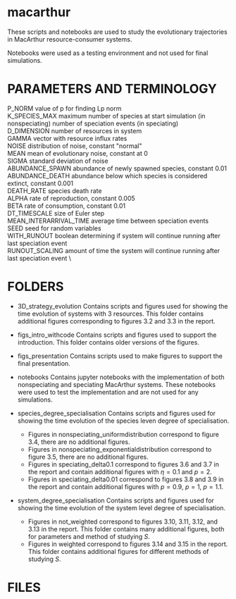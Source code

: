 # macarthur
These scripts and notebooks are used to study the evolutionary trajectories in MacArthur resource-consumer systems.

Notebooks were used as a testing environment and not used for final simulations.



# PARAMETERS AND TERMINOLOGY
P_NORM          value of p for finding Lp norm \
K_SPECIES_MAX   maximum number of species at start simulation (in nonspeciating)
                number of speciation events (in speciating) \
D_DIMENSION     number of resources in system \
GAMMA           vector with resource influx rates \
NOISE           distribution of noise, constant "normal" \
MEAN            mean of evolutionary noise, constant at 0 \
SIGMA           standard deviation of noise \
ABUNDANCE_SPAWN abundance of newly spawned species, constant 0.01 \
ABUNDANCE_DEATH abundance below which species is considered extinct, constant 0.001 \
DEATH_RATE      species death rate \
ALPHA           rate of reproduction, constant 0.005 \
BETA            rate of consumption, constant 0.01 \
DT_TIMESCALE    size of Euler step \
MEAN_INTERARRIVAL_TIME      average time between speciation events \
SEED            seed for random variables \
WITH_RUNOUT     boolean determining if system will continue running after last speciation event \
RUNOUT_SCALING  amount of time the system will continue running after last speciation event \



# FOLDERS
* 3D_strategy_evolution
Contains scripts and figures used for showing the time evolution of systems with 3 resources. This folder contains additional figures corresponding to figures 3.2 and 3.3 in the report.

* figs_intro_withcode
Contains scripts and figures used to support the introduction. This folder contains older versions of the figures.

* figs_presentation
Contains scripts used to make figures to support the final presentation.

* notebooks
Contains jupyter notebooks with the implementation of both nonspeciating and speciating MacArthur systems. These notebooks were used to test the implementation and are not used for any simulations.

* species_degree_specialisation
Contains scripts and figures used for showing the time evolution of the species leven degree of specialisation.  
  * Figures in nonspeciating_uniformdistribution correspond to figure 3.4, there are no additional figures.
  * Figures in nonspeciating_exponentialdistribution correspond to figure 3.5, there are no additional figures.
  * Figures in speciating_delta0.1 correspond to figures 3.6 and 3.7 in the report and contain additional figures with $\eta=0.1$ and $p = 2$.
  * Figures in speciating_delta0.01 correspond to figures 3.8 and 3.9 in the report and contain additional figures with $p=0.9$, $p=1$, $p=1.1$.

* system_degree_specialisation
Contains scripts and figures used for showing the time evolution of the system level degree of specialisation.
  * Figures in not_weighted correspond to figures 3.10, 3.11, 3.12, and 3.13 in the report. This folder contains many additional figures, both for parameters and method of studying $S$.
  * Figures in weighted correspond to figures 3.14 and 3.15 in the report. This folder contains additional figures for different methods of studying $S$.

# FILES
